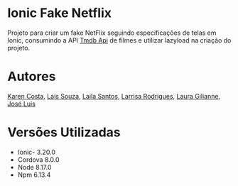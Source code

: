 # Ionic Fake Netflix

Projeto para criar um fake NetFlix seguindo especificações de telas em Ionic, consumindo a API <a href="https://developers.themoviedb.org/3">Tmdb Api<a/> de filmes e utilizar lazyload na criação do projeto.

# Autores

<a href="https://github.com/Karencostag">Karen Costa<a/>,
<a href="https://github.com/Lassouz4">Laís Souza<a/>,
<a href="https://github.com/LailaSantos">Laila Santos<a/>,
<a href="https://github.com/Rodrigues19">Larrisa Rodrigues<a/>,
<a href="https://github.com/LauraGilliane">Laura Gilianne<a/>,
<a href="https://github.com/jluislima">José Luis<a/>

# Versões Utilizadas

* Ionic- 3.20.0
* Cordova 8.0.0
* Node 8.17.0
* Npm 6.13.4

